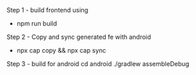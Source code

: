 Step 1 - build frontend using
 - npm run build

Step 2 - Copy and sync generated fe with android
 - npx cap copy && npx cap sync

Step 3 - build for android
  cd android ./gradlew assembleDebug